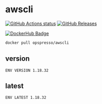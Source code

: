 # awscli

[![GitHub Actions status](https://github.com/opspresso/awscli/workflows/Build-Push/badge.svg)](https://github.com/opspresso/awscli/actions)
[![GitHub Releases](https://img.shields.io/github/release/opspresso/awscli.svg)](https://github.com/opspresso/awscli/releases)

[![DockerHub Badge](http://dockeri.co/image/opspresso/awscli)](https://hub.docker.com/r/opspresso/awscli/)

```bash
docker pull opspresso/awscli
```

## version

```
ENV VERSION 1.18.32
```

## latest

```
ENV LATEST 1.18.32
```
